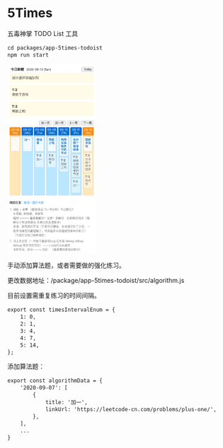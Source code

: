 # 5Times

五毒神掌 TODO List 工具

```
cd packages/app-5times-todoist 
npm run start
```

<img src="../public/app.jpg" width="200" />

手动添加算法题，或者需要做的强化练习。

更改数据地址：/package/app-5times-todoist/src/algorithm.js

目前设置需重复练习的时间间隔。
```
export const timesIntervalEnum = {
	1: 0,
	2: 1,
	3: 4,
	4: 7,
	5: 14,
};
```

添加算法题：
```
export const algorithmData = {
	'2020-09-07': [
		{
			title: '加一',
			linkUrl: 'https://leetcode-cn.com/problems/plus-one/',
		},
	],
    ...
}
```

